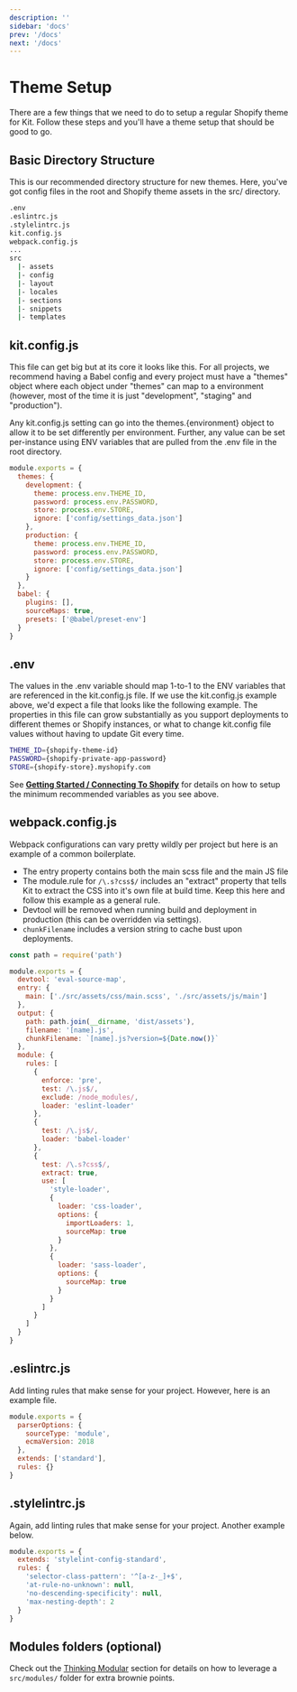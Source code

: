 ```yaml
---
description: ''
sidebar: 'docs'
prev: '/docs'
next: '/docs'
---
```


# Theme Setup

There are a few things that we need to do to setup a regular Shopify theme for Kit. Follow these steps and you'll have a theme setup that should be good to go.

## Basic Directory Structure

This is our recommended directory structure for new themes. Here, you've got config files in the root and Shopify theme assets in the src/ directory.

```bash
.env
.eslintrc.js
.stylelintrc.js
kit.config.js
webpack.config.js
...
src
  |- assets
  |- config
  |- layout
  |- locales
  |- sections
  |- snippets
  |- templates
```

## kit.config.js

This file can get big but at its core it looks like this. For all projects, we recommend having a Babel config and every project must have a "themes" object where each object under "themes" can map to a environment (however, most of the time it is just "development", "staging" and "production").

Any kit.config.js setting can go into the themes.{environment} object to allow it to be set differently per environment. Further, any value can be set per-instance using ENV variables that are pulled from the .env file in the root directory.

```js
module.exports = {
  themes: {
    development: {
      theme: process.env.THEME_ID,
      password: process.env.PASSWORD,
      store: process.env.STORE,
      ignore: ['config/settings_data.json']
    },
    production: {
      theme: process.env.THEME_ID,
      password: process.env.PASSWORD,
      store: process.env.STORE,
      ignore: ['config/settings_data.json']
    }
  },
  babel: {
    plugins: [],
    sourceMaps: true,
    presets: ['@babel/preset-env']
  }
}
```

## .env

The values in the .env variable should map 1-to-1 to the ENV variables that are referenced in the kit.config.js file. If we use the kit.config.js example above, we'd expect a file that looks like the following example. The properties in this file can grow substantially as you support deployments to different themes or Shopify instances, or what to change kit.config file values without having to update Git every time.

```bash
THEME_ID={shopify-theme-id}
PASSWORD={shopify-private-app-password}
STORE={shopify-store}.myshopify.com
```

See [**Getting Started / Connecting To Shopify**](/docs/getting-started/#setup-your-connection-to-shopify) for details on how to setup the minimum recommended variables as you see above.

## webpack.config.js

Webpack configurations can vary pretty wildly per project but here is an example of a common boilerplate.

- The entry property contains both the main scss file and the main JS file
- The module.rule for `/\.s?css$/` includes an "extract" property that tells Kit to extract the CSS into it's own file at build time. Keep this here and follow this example as a general rule.
- Devtool will be removed when running build and deployment in production (this can be overridden via settings).
- `chunkFilename` includes a version string to cache bust upon deployments.

```js
const path = require('path')

module.exports = {
  devtool: 'eval-source-map',
  entry: {
    main: ['./src/assets/css/main.scss', './src/assets/js/main']
  },
  output: {
    path: path.join(__dirname, 'dist/assets'),
    filename: '[name].js',
    chunkFilename: `[name].js?version=${Date.now()}`
  },
  module: {
    rules: [
      {
        enforce: 'pre',
        test: /\.js$/,
        exclude: /node_modules/,
        loader: 'eslint-loader'
      },
      {
        test: /\.js$/,
        loader: 'babel-loader'
      },
      {
        test: /\.s?css$/,
        extract: true,
        use: [
          'style-loader',
          {
            loader: 'css-loader',
            options: {
              importLoaders: 1,
              sourceMap: true
            }
          },
          {
            loader: 'sass-loader',
            options: {
              sourceMap: true
            }
          }
        ]
      }
    ]
  }
}
```

## .eslintrc.js

Add linting rules that make sense for your project. However, here is an example file.

```js
module.exports = {
  parserOptions: {
    sourceType: 'module',
    ecmaVersion: 2018
  },
  extends: ['standard'],
  rules: {}
}
```

## .stylelintrc.js

Again, add linting rules that make sense for your project. Another example below.

```js
module.exports = {
  extends: 'stylelint-config-standard',
  rules: {
    'selector-class-pattern': '^[a-z-_]+$',
    'at-rule-no-unknown': null,
    'no-descending-specificity': null,
    'max-nesting-depth': 2
  }
}
```

## Modules folders (optional)

Check out the [Thinking Modular](/docs/thinking-modular) section for details on how to leverage a `src/modules/` folder for extra brownie points.
